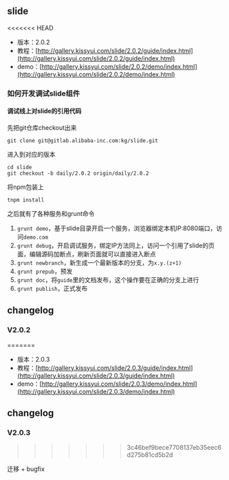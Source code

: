 ## slide

<<<<<<< HEAD
* 版本：2.0.2
* 教程：[http://gallery.kissyui.com/slide/2.0.2/guide/index.html](http://gallery.kissyui.com/slide/2.0.2/guide/index.html)
* demo：[http://gallery.kissyui.com/slide/2.0.2/demo/index.html](http://gallery.kissyui.com/slide/2.0.2/demo/index.html)

### 如何开发调试slide组件

#### 调试线上对slide的引用代码

先把git仓库checkout出来

	git clone git@gitlab.alibaba-inc.com:kg/slide.git

进入到对应的版本

	cd slide
	git checkout -b daily/2.0.2 origin/daily/2.0.2

将npm包装上

	tnpm install

之后就有了各种服务和grunt命令

1. `grunt demo`，基于slide目录开启一个服务，浏览器绑定本机IP:8080端口，访问`demo.com`
1. `grunt debug`，开启调试服务，绑定IP方法同上，访问一个引用了slide的页面，编辑源码加断点，刷新页面就可以直接进入断点
1. `grunt newbranch`，新生成一个最新版本的分支，为`x.y.(z+1)`
1. `grunt prepub`，预发
1. `grunt doc`，将`guide`里的文档发布，这个操作要在正确的分支上进行
1. `grunt publish`，正式发布


## changelog

### V2.0.2
=======
* 版本：2.0.3
* 教程：[http://gallery.kissyui.com/slide/2.0.3/guide/index.html](http://gallery.kissyui.com/slide/2.0.3/guide/index.html)
* demo：[http://gallery.kissyui.com/slide/2.0.3/demo/index.html](http://gallery.kissyui.com/slide/2.0.3/demo/index.html)

## changelog

### V2.0.3
>>>>>>> 3c46bef9bece7708137eb35eec6d275b81cd5b2d

迁移 + bugfix


